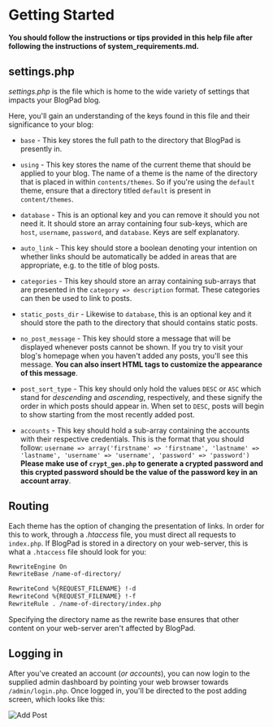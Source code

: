 # Getting Started
**You should follow the instructions or tips provided in this help file after following the instructions of system_requirements.md.**

## settings.php
_settings.php_ is the file which is home to the wide variety of settings that impacts your BlogPad blog. 

Here, you'll gain an understanding of the keys found in this file and their significance to your blog:

* `base` - This key stores the full path to the directory that BlogPad is presently in.

* `using` - This key stores the name of the current theme that should be applied to your blog. The name of a theme is the name of the directory that is placed in within `contents/themes`. So if you're using the `default` theme, ensure that a directory titled `default` is present in `content/themes`.

* `database` - This is an optional key and you can remove it should you not need it. It should store an array containing four sub-keys, which are `host`, `username`, `password`, and `database`. Keys are self explanatory.

* `auto_link` - This key should store a boolean denoting your intention on whether links should be automatically be added in areas that are appropriate, e.g. to the title of blog posts.

* `categories` - This key should store an array containing sub-arrays that are presented in the `category => description` format. These categories can then be used to link to posts.

* `static_posts_dir` - Likewise to `database`, this is an optional key and it should store the path to the directory that should contains static posts. 

* `no_post_message` - This key should store a message that will be displayed whenever posts cannot be shown. If you try to visit your blog's homepage when you haven't added any posts, you'll see this message. **You can also insert HTML tags to customize the appearance of this message**.

* `post_sort_type` - This key should only hold the values `DESC` or `ASC` which stand for _descending_ and _ascending_, respectively, and these signify the order in which posts should appear in. When set to `DESC`, posts will begin to show starting from the most recently added post. 

* `accounts` - This key should hold a sub-array containing the accounts with their respective credentials. This is the format that you should follow: `username => array('firstname' => 'firstname', 'lastname' => 'lastname', 'username' => 'username', 'password' => 'password')` **Please make use of `crypt_gen.php` to generate a crypted password and this crypted password should be the value of the password key in an account array**.

## Routing
Each theme has the option of changing the presentation of links. In order for this to work, through a _.htaccess_ file, you must direct all requests to `index.php`. If BlogPad is stored in a directory on your web-server, this is what a `.htaccess` file should look for you:

```txt
RewriteEngine On
RewriteBase /name-of-directory/

RewriteCond %{REQUEST_FILENAME} !-d
RewriteCond %{REQUEST_FILENAME} !-f
RewriteRule . /name-of-directory/index.php
```

Specifying the directory name as the rewrite base ensures that other content on your web-server aren't affected by BlogPad.

## Logging in
After you've created an account (_or accounts_), you can now login to the supplied admin dashboard by pointing your web browser towards `/admin/login.php`. Once logged in, you'll be directed to the post adding screen, which looks like this:

![Add Post](http://i.imgur.com/G8P2zoS.png)